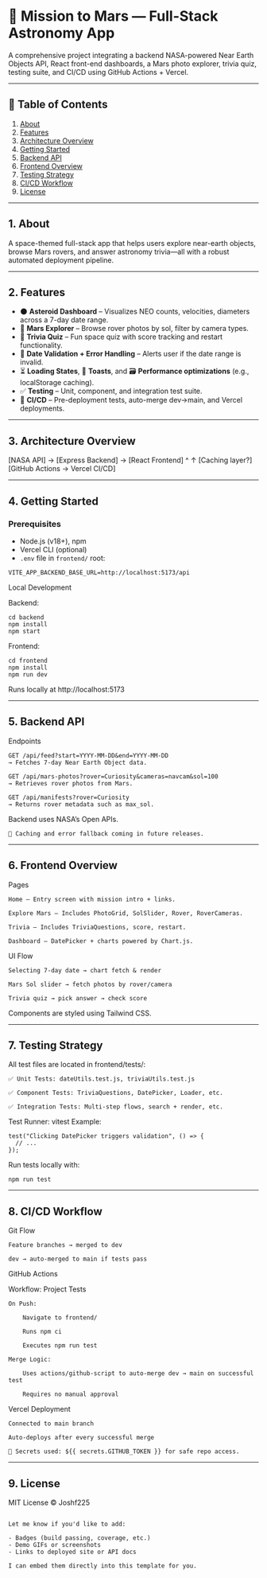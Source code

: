 # 🚀 Mission to Mars — Full-Stack Astronomy App

A comprehensive project integrating a backend NASA-powered Near Earth Objects API, React front-end dashboards, a Mars photo explorer, trivia quiz, testing suite, and CI/CD using GitHub Actions + Vercel.

---

## 🧩 Table of Contents

1. [About](#1-about)  
2. [Features](#2-features)  
3. [Architecture Overview](#3-architecture-overview)  
4. [Getting Started](#4-getting-started)  
5. [Backend API](#5-backend-api)  
6. [Frontend Overview](#6-frontend-overview)  
7. [Testing Strategy](#7-testing-strategy)  
8. [CI/CD Workflow](#8-cicd-workflow)  
9. [License](#9-license)
---

## 1. About

A space-themed full-stack app that helps users explore near-earth objects, browse Mars rovers, and answer astronomy trivia—all with a robust automated deployment pipeline.

---

## 2. Features

- 🌑 **Asteroid Dashboard** – Visualizes NEO counts, velocities, diameters across a 7-day date range.
- 🚀 **Mars Explorer** – Browse rover photos by sol, filter by camera types.
- 🧠 **Trivia Quiz** – Fun space quiz with score tracking and restart functionality.
- 📅 **Date Validation + Error Handling** – Alerts user if the date range is invalid.
- ⏳ **Loading States**, 🧠 **Toasts**, and 🗃️ **Performance optimizations** (e.g., localStorage caching).
- ✅ **Testing** – Unit, component, and integration test suite.
- 🔁 **CI/CD** – Pre-deployment tests, auto-merge dev→main, and Vercel deployments.

---

## 3. Architecture Overview

[NASA API] → [Express Backend] → [React Frontend]
^ ↑
[Caching layer?] [GitHub Actions → Vercel CI/CD]


---

## 4. Getting Started

### Prerequisites

- Node.js (v18+), npm
- Vercel CLI (optional)
- `.env` file in `frontend/` root:

```env
VITE_APP_BACKEND_BASE_URL=http://localhost:5173/api
```

Local Development

Backend:
```
cd backend
npm install
npm start
```

Frontend:
```
cd frontend
npm install
npm run dev
```

Runs locally at http://localhost:5173

---

## 5. Backend API
Endpoints

    GET /api/feed?start=YYYY-MM-DD&end=YYYY-MM-DD
    → Fetches 7-day Near Earth Object data.

    GET /api/mars-photos?rover=Curiosity&cameras=navcam&sol=100
    → Retrieves rover photos from Mars.

    GET /api/manifests?rover=Curiosity
    → Returns rover metadata such as max_sol.

Backend uses NASA’s Open APIs.

    🧩 Caching and error fallback coming in future releases.
---

## 6. Frontend Overview
Pages

    Home – Entry screen with mission intro + links.

    Explore Mars – Includes PhotoGrid, SolSlider, Rover, RoverCameras.

    Trivia – Includes TriviaQuestions, score, restart.

    Dashboard – DatePicker + charts powered by Chart.js.

UI Flow

    Selecting 7-day date → chart fetch & render

    Mars Sol slider → fetch photos by rover/camera

    Trivia quiz → pick answer → check score

Components are styled using Tailwind CSS.

---

## 7. Testing Strategy

All test files are located in frontend/tests/:

    ✅ Unit Tests: dateUtils.test.js, triviaUtils.test.js

    ✅ Component Tests: TriviaQuestions, DatePicker, Loader, etc.

    ✅ Integration Tests: Multi-step flows, search + render, etc.

Test Runner: vitest
Example:

```
test("Clicking DatePicker triggers validation", () => {
  // ...
});
```

Run tests locally with:

```
npm run test

```

---


## 8. CI/CD Workflow
Git Flow

    Feature branches → merged to dev

    dev → auto-merged to main if tests pass

GitHub Actions

Workflow: Project Tests

    On Push:

        Navigate to frontend/

        Runs npm ci

        Executes npm run test

    Merge Logic:

        Uses actions/github-script to auto-merge dev → main on successful test

        Requires no manual approval

Vercel Deployment

    Connected to main branch

    Auto-deploys after every successful merge

    🔐 Secrets used: ${{ secrets.GITHUB_TOKEN }} for safe repo access.

---

## 9. License

MIT License © Joshf225

```

Let me know if you'd like to add:

- Badges (build passing, coverage, etc.)
- Demo GIFs or screenshots
- Links to deployed site or API docs

I can embed them directly into this template for you.

```
